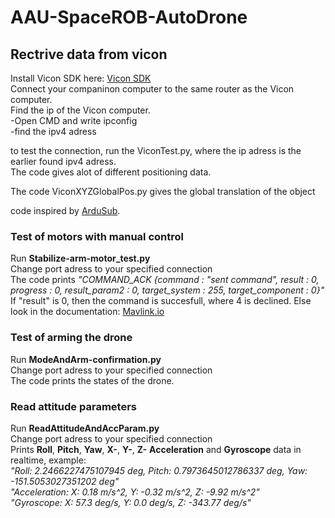 # AAU-SpaceROB-AutoDrone
 
## Rectrive data from vicon
Install Vicon SDK here: [Vicon SDK](https://help.vicon.com/space/DSSDK112/10027198/Vicon+DataStream+SDK+Quick+Start+Guide+for+Python)<br>
Connect your companinon computer to the same router as the Vicon computer.<br>
Find the ip of the Vicon computer.<br>
 -Open CMD and write ipconfig<br>
 -find the  ipv4 adress<br>

to test the connection, run the ViconTest.py, where the ip adress is the earlier found ipv4 adress.<br>
The code gives alot of different positioning data.<br>

The code ViconXYZGlobalPos.py gives the global translation of the object<br>




code inspired by [ArduSub](https://www.ardusub.com/developers/pymavlink.html). <br>

### Test of motors with manual control
Run **Stabilize-arm-motor_test.py**<br>
Change port adress to your specified connection<br>
The code prints *"COMMAND_ACK {command : "sent command", result : 0, progress : 0, result_param2 : 0, target_system : 255, target_component : 0}"*<br>
If "result" is 0, then the command is succesfull, where 4 is declined. Else look in the documentation: [Mavlink.io](https://mavlink.io/en/services/command.html)<br>

### Test of arming the drone
Run **ModeAndArm-confirmation.py**<br>
Change port adress to your specified connection<br>
The code prints the states of the drone.<br>

### Read attitude parameters
Run **ReadAttitudeAndAccParam.py**<br>
Change port adress to your specified connection<br>
Prints **Roll**, **Pitch**, **Yaw**, **X-**, **Y-**, **Z-** **Acceleration** and **Gyroscope** data in realtime, example:<br>
*"Roll: 2.2466227475107945 deg, Pitch: 0.7973645012786337 deg, Yaw: -151.5053027351202 deg"* <br>
*"Acceleration: X: 0.18 m/s^2, Y: -0.32 m/s^2, Z: -9.92 m/s^2"* <br>
*"Gyroscope: X: 57.3 deg/s, Y: 0.0 deg/s, Z: -343.77 deg/s"* <br>
